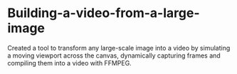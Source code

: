 # Building-a-video-from-a-large-image
Created a tool to transform any large-scale image into a video by simulating a moving viewport across the canvas, dynamically capturing frames and compiling them into a video with FFMPEG.
